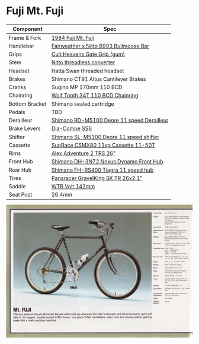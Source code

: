 # Fuji Mt. Fuji

| Component | Spec |
| --------- | ---- |
| Frame & Fork | [1984 Fuji Mt. Fuji](https://classicfuji.posthaven.com/1984-fuji-catalog-no-14-edition) |
| Handlebar | [Fairweather x Nitto B903 Bullmoose Bar](https://global.bluelug.com/fairweather-b903-bullmoose-bar-silver.html) |
| Grips | [Cult Heavens Gate Grip (gum)](https://cultcrew.com/products/heavens-gate-grip?variant=32572410167381) |
| Stem | [Nitto threadless converter](https://global.bluelug.com/nitto-threadless-converter-silver.html) |
| Headset | Hatta Swan threaded headset |
| Brakes | Shimano CT91 Altus Cantilever Brakes |
| Cranks | Sugino MP 170mm 110 BCD |
| Chainring | [Wolf Tooth 34T 110 BCD Chainring](https://www.wolftoothcomponents.com/collections/chainrings/products/110-bcd-cyclocross-chainrings) |
| Bottom Bracket | Shimano sealed cartridge |
| Pedals | TBD |
| Derailleur | [Shimano RD-M5100 Deore 11 speed Derailleur](https://bike.shimano.com/en-US/product/component/deore-m5100/RD-M5100-SGS.html) |
| Brake Levers | [Dia-Compe SS6](http://www.diacompe.com.tw/product/ss6/) |
| Shifter | [Shimano SL-M5100 Deore 11 speed shifter](https://bike.shimano.com/en-US/product/component/deore-m5100/SL-M5100-L.html) |
| Cassette | [SunRace CSMX80 11sp Cassette 11-50T](https://bike.shimano.com/en-EU/product/component/ultegra-r8000/CS-HG800-11.html) |
| Rims | [Alex Adventure 2 TRS 26"](https://alexrims.com/products/adventurer2/) |
| Front Hub | [Shimano DH-3N72 Nexus Dynamo Front Hub](https://bike.shimano.com/en-US/product/component/deorelx-t670/DH-3N72.html) |
| Rear Hub | [Shimano FH-RS400 Tiagra 11 speed hub](https://bike.shimano.com/en-US/product/component/tiagra-4700/FH-RS400.html) |
| Tires | [Panaracer GravelKing SK TR 26x2.1"](https://www.panaracerusa.com/products/gravelking-sk-knobby-folding-gravel-tires) |
| Saddle | [WTB Volt 142mm](https://www.wtb.com/products/volt) |
| Seat Post | 26.4mm |

![original catalog entry](catalog.jpg)
